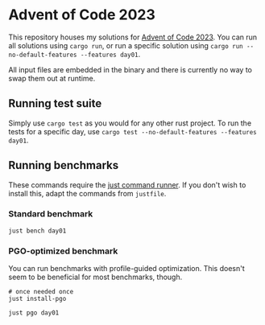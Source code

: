 # Advent of Code 2023

This repository houses my solutions for [Advent of Code 2023](https://adventofcode.com/2023). You can run all solutions
using `cargo run`, or run a specific solution using `cargo run --no-default-features --features day01`.

All input files are embedded in the binary and there is currently no way to swap them out at runtime.

## Running test suite

Simply use `cargo test` as you would for any other rust project. To run the tests for a specific day, use
`cargo test --no-default-features --features day01`.

## Running benchmarks

These commands require the [just command runner](https://just.systems). If you don't wish to
install this, adapt the commands from `justfile`.

### Standard benchmark

```shell
just bench day01
```

### PGO-optimized benchmark

You can run benchmarks with profile-guided optimization. This doesn't seem to be beneficial for most benchmarks, though.

```shell
# once needed once
just install-pgo

just pgo day01
```
